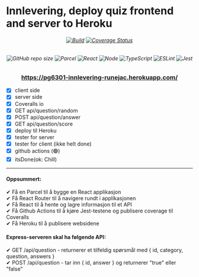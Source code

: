 # Innlevering, deploy quiz frontend and server to Heroku
<h6 align="center">

[![Build](https://github.com/kristiania-pg6301-2022/pg6301-innlevering-runejac/actions/workflows/test.yml/badge.svg)](https://github.com/kristiania-pg6301-2022/pg6301-innlevering-runejac/actions/workflows/test.yml)
[![Coverage Status](https://coveralls.io/repos/github/kristiania-pg6301-2022/pg6301-innlevering-runejac/badge.svg?branch=main)](https://coveralls.io/github/kristiania-pg6301-2022/pg6301-innlevering-runejac?branch=main)

</h6>


<h6 align="center">

![GitHub repo size](https://img.shields.io/github/repo-size/kristiania-pg6301-2022/pg6301-innlevering-runejac)
![Parcel](https://badges.aleen42.com/src/parcel.svg)
![React](https://badges.aleen42.com/src/react.svg)
![Node](https://badges.aleen42.com/src/node.svg)
![TypeScript](https://badges.aleen42.com/src/typescript.svg)
![ESLint](https://badges.aleen42.com/src/eslint.svg)
![Jest](https://badges.aleen42.com/src/jest_1.svg)

</h6>

<h3 align="center">

https://pg6301-innlevering-runejac.herokuapp.com/

</h3>

* [x] client side
* [x] server side
* [x] Coveralls io
* [x] GET api/question/random
* [x] POST api/question/answer
* [x] GET api/question/score
* [x] deploy til Heroku
* [x] tester for server
* [x] tester for client (ikke helt done)
* [x] github actions (🟢)
* [x] itsDone(ok: Chill)

---

#### Oppsummert:
✔ Få en Parcel til å bygge en React applikasjon <br/>
✔ Få React Router til å navigere rundt i applikasjonen <br/>
✔ Få React til å hente og lagre informasjon til et API <br/>
✔ Få Github Actions til å kjøre Jest-testene og publisere coverage til Coveralls <br/>
✔ Få Heroku til å publisere websidene <br/>

#### Express-serveren skal ha følgende API:
✔ GET /api/question - returnerer et tilfeldig spørsmål med { id, category, 
question, answers } <br/>
✔ POST /api/question - tar inn { id, answer } og returnerer "true" eller "false"
